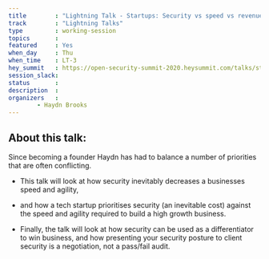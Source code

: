 ```yaml
---
title        : "Lightning Talk - Startups: Security vs speed vs revenue, when all 3 are a priority! "
track        : "Lightning Talks"
type         : working-session
topics       :
featured     : Yes
when_day     : Thu
when_time    : LT-3 
hey_summit   : https://open-security-summit-2020.heysummit.com/talks/startups-security-v-making-money/
session_slack:
status       : 
description  :
organizers   :  
        - Haydn Brooks      
---
```


## About this talk:

Since becoming a founder Haydn has had to balance a number of priorities that are often conflicting.

 - This talk will look at how security inevitably decreases a businesses speed and agility,

 - and how a tech startup prioritises security (an inevitable cost) against the speed and agility required to build a high growth business.

- Finally, the talk will look at how security can be used as a differentiator to win business, and how presenting your security posture to client security is a negotiation, not a pass/fail audit.
